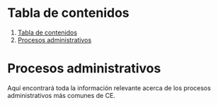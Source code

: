 
# Tabla de contenidos
<!-- TOC -->
1. [Tabla de contenidos](#tabla-de-contenidos)
1. [Procesos administrativos](#procesos-administrativos)
<!-- /TOC -->


# Procesos administrativos

Aquí encontrará toda la información relevante acerca de los procesos administrativos más comunes de CE.